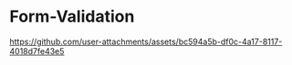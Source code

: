 # Form-Validation





https://github.com/user-attachments/assets/bc594a5b-df0c-4a17-8117-4018d7fe43e5

